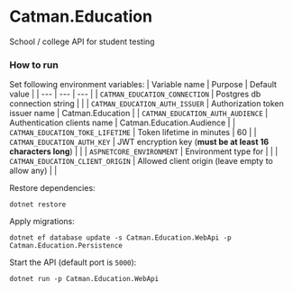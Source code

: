 # Catman.Education
School / college API for student testing


### How to run

Set following environment variables:
| Variable name | Purpose | Default value |
| --- | --- | --- |
| `CATMAN_EDUCATION_CONNECTION` | Postgres db connection string | |
| `CATMAN_EDUCATION_AUTH_ISSUER` | Authorization token issuer name | Catman.Education |
| `CATMAN_EDUCATION_AUTH_AUDIENCE` | Authentication clients name | Catman.Education.Audience |
| `CATMAN_EDUCATION_TOKE_LIFETIME` | Token lifetime in minutes | 60 |
| `CATMAN_EDUCATION_AUTH_KEY` | JWT encryption key (**must be at least 16 characters long**) | |
| `ASPNETCORE_ENVIRONMENT` | Environment type for | |
| `CATMAN_EDUCATION_CLIENT_ORIGIN` | Allowed client origin (leave empty to allow any) | |

Restore dependencies:
```
dotnet restore
```

Apply migrations:
```
dotnet ef database update -s Catman.Education.WebApi -p Catman.Education.Persistence
```

Start the API (default port is `5000`):
```
dotnet run -p Catman.Education.WebApi
```

